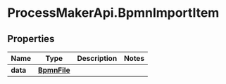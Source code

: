 # ProcessMakerApi.BpmnImportItem

## Properties
Name | Type | Description | Notes
------------ | ------------- | ------------- | -------------
**data** | [**BpmnFile**](BpmnFile.md) |  | 


